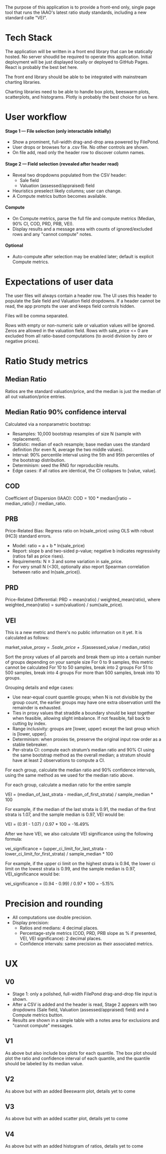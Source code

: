 The purpose of this application is to provide a front-end only, single page tool that runs the IAAO's latest ratio study standards, including a new standard calle "VEI".

# Tech Stack

The application will be written in a front end library that can be statically hosted.
No server shoudld be required to operate this application. 
Initial deployment will be just displayed locally or deployed to GitHub Pages.
React is probably the best bet here.

The front end library should be able to be integrated with mainstream charting libraries.

Charting libraries need to be able to handle box plots, beeswarm plots, scatterplots, and histograms.
Plotly is probably the best choice for us here.

# User workflow

#### Stage 1 — File selection (only interactable initially)
- Show a prominent, full-width drag-and-drop area powered by FilePond.
- User drops or browses for a .csv file. No other controls are shown.
- On file add, read only the header row to discover column names.

#### Stage 2 — Field selection (revealed after header read)
- Reveal two dropdowns populated from the CSV header:
  - Sale field
  - Valuation (assessed/appraised) field
- Heuristics preselect likely columns; user can change.
- A Compute metrics button becomes available.

#### Compute
- On Compute metrics, parse the full file and compute metrics (Median, 90% CI, COD, PRD, PRB, VEI).
- Display results and a message area with counts of ignored/excluded rows and any "cannot compute" notes.

#### Optional
- Auto-compute after selection may be enabled later; default is explicit Compute metrics.

# Expectations of user data

The user files will always contain a header row. The UI uses this header to populate the Sale field and Valuation field dropdowns. If a header cannot be read, the app prompts the user and keeps field controls hidden.

Files will be comma separated.

Rows with empty or non-numeric sale or valuation values will be ignored. Zeros are allowed in the valuation field. Rows with sale_price <= 0 are excluded from all ratio-based computations (to avoid division by zero or negative prices).


# Ratio Study metrics

## Median Ratio

Ratios are the standard valuation/price, and the median is just the median of all out valuation/price entries.

## Median Ratio 90% confidence interval

Calculated via a nonparametric bootstrap:
- Resamples: 10,000 bootstrap resamples of size N (sample with replacement).
- Statistic: median of each resample; base median uses the standard definition (for even N, average the two middle values).
- Interval: 90% percentile interval using the 5th and 95th percentiles of the bootstrap distribution.
- Determinism: seed the RNG for reproducible results.
- Edge cases: if all ratios are identical, the CI collapses to [value, value].

## COD

Coefficient of Dispersion (IAAO): COD = 100 * median(|ratio − median_ratio|) / median_ratio.

## PRB

Price-Related Bias: Regress ratio on ln(sale_price) using OLS with robust (HC3) standard errors.
- Model: ratio = a + b * ln(sale_price)
- Report: slope b and two-sided p-value; negative b indicates regressivity (ratios fall as price rises).
- Requirements: N ≥ 3 and some variation in sale_price.
- For very small N (<30), optionally also report Spearman correlation between ratio and ln(sale_price)).

## PRD

Price-Related Differential: PRD = mean(ratio) / weighted_mean(ratio), where weighted_mean(ratio) = sum(valuation) / sum(sale_price).

## VEI

This is a new metric and there's no public information on it yet. It is calculated as follows:

market_value_proxy = .5*sale_price + .5*(assessed_value / median_ratio)

Sort the proxy values of all parcels and break them up into a certain number of groups depending on your sample size
For 0 to 9 samples, this metric cannot be calculated
For 10 to 50 samples, break into 2 groups
For 51 to 500 samples, break into 4 groups
For more than 500 samples, break into 10 groups.

Grouping details and edge cases:
- Use near-equal count quantile groups; when N is not divisible by the group count, the earlier groups may have one extra observation until the remainder is exhausted.
- Ties in proxy values that straddle a boundary should be kept together when feasible, allowing slight imbalance. If not feasible, fall back to cutting by index.
- Range inclusivity: groups are [lower, upper) except the last group which is [lower, upper].
- Determinism: when proxies tie, preserve the original input row order as a stable tiebreaker.
- Per-strata CI: compute each stratum’s median ratio and 90% CI using the same bootstrap method as the overall median; a stratum should have at least 2 observations to compute a CI.

For each group, calculate the median ratio and 90% confidence intervals, using the same method as we used for the median ratio above.

For each group, calculate a median ratio for the entire sample

VEI = (median_of_last_strata - median_of_first_strata) / sample_median * 100

For example, if the median of the last strata is 0.91, the median of the first strata is 1.07, and the sample median is 0.97, VEI would be: 

VEI = (0.91 - 1.07) / 0.97 * 100 = -16.49%

After we have VEI, we also calculate VEI significance using the following formula:

vei_significance = (upper_ci_limit_for_last_strata - lower_ci_limit_for_first_strata) / sample_median * 100

For example, if the upper ci limit on the highest strata is 0.94, the lower ci limit on the lowest strata is 0.99, and the sample median is 0.97, VEI_significance would be:

vei_significance = (0.94 - 0.99) / 0.97 * 100 = -5.15%

# Precision and rounding

- All computations use double precision.
- Display precision:
  - Ratios and medians: 4 decimal places.
  - Percentage-style metrics (COD, PRD, PRB slope as % if presented, VEI, VEI significance): 2 decimal places.
  - Confidence intervals: same precision as their associated metrics.

# UX

## V0

- Stage 1: only a polished, full-width FilePond drag-and-drop file input is shown.
- After a CSV is added and the header is read, Stage 2 appears with two dropdowns (Sale field, Valuation (assessed/appraised) field) and a Compute metrics button.
- Results are shown in a simple table with a notes area for exclusions and "cannot compute" messages.

## V1

As above but also include box plots for each quantile. The box plot should plot the ratio and confidence interval of each quantile, and the quantile should be labeled by its median value.

## V2

As above but with an added Beeswarm plot, details yet to come

## V3

As above but with an added scatter plot, details yet to come

## V4

As above but with an added histogram of ratios, details yet to come
